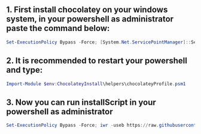 ## 1. First install chocolatey on your windows system, in your powershell as administrator paste the command below:

```powershell
Set-ExecutionPolicy Bypass -Force; [System.Net.ServicePointManager]::SecurityProtocol = [System.Net.ServicePointManager]::SecurityProtocol -bor 3072; iex ((New-Object System.Net.WebClient).DownloadString('https://community.chocolatey.org/install.ps1'))
```

## 2. It is recommended to restart your powershell and type:

```powershell
Import-Module $env:ChocolateyInstall\helpers\chocolateyProfile.psm1
```

## 3. Now you can run installScript in your powershell as administrator

```powershell
Set-ExecutionPolicy Bypass -Force; iwr -useb https://raw.githubusercontent.com/itzL1m4k/.dotfiles/main/installScript.ps1 | iex
```
